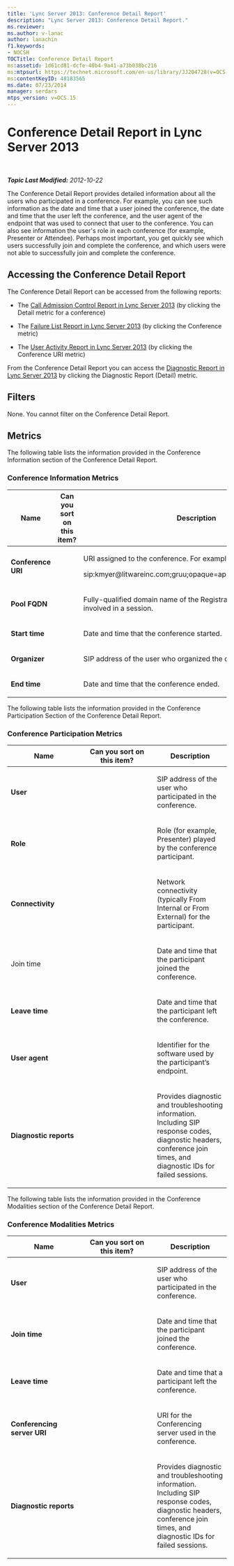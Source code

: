 ```yaml
---
title: 'Lync Server 2013: Conference Detail Report'
description: "Lync Server 2013: Conference Detail Report."
ms.reviewer: 
ms.author: v-lanac
author: lanachin
f1.keywords:
- NOCSH
TOCTitle: Conference Detail Report
ms:assetid: 1d61cd81-dcfe-40b4-9a41-a73b038bc216
ms:mtpsurl: https://technet.microsoft.com/en-us/library/JJ204728(v=OCS.15)
ms:contentKeyID: 48183565
ms.date: 07/23/2014
manager: serdars
mtps_version: v=OCS.15
---
```


# Conference Detail Report in Lync Server 2013

<div data-xmlns="http://www.w3.org/1999/xhtml">

<div class="topic" data-xmlns="http://www.w3.org/1999/xhtml" data-msxsl="urn:schemas-microsoft-com:xslt" data-cs="https://msdn.microsoft.com/">

<div data-asp="https://msdn2.microsoft.com/asp">



</div>

<div id="mainSection">

<div id="mainBody">

<span> </span>

_**Topic Last Modified:** 2012-10-22_

The Conference Detail Report provides detailed information about all the users who participated in a conference. For example, you can see such information as the date and time that a user joined the conference, the date and time that the user left the conference, and the user agent of the endpoint that was used to connect that user to the conference. You can also see information the user's role in each conference (for example, Presenter or Attendee). Perhaps most important, you get quickly see which users successfully join and complete the conference, and which users were not able to successfully join and complete the conference.

<div>

## Accessing the Conference Detail Report

The Conference Detail Report can be accessed from the following reports:

  - The [Call Admission Control Report in Lync Server 2013](lync-server-2013-call-admission-control-report.md) (by clicking the Detail metric for a conference)

  - The [Failure List Report in Lync Server 2013](lync-server-2013-failure-list-report.md) (by clicking the Conference metric)

  - The [User Activity Report in Lync Server 2013](lync-server-2013-user-activity-report.md) (by clicking the Conference URI metric)

From the Conference Detail Report you can access the [Diagnostic Report in Lync Server 2013](lync-server-2013-diagnostic-report.md) by clicking the Diagnostic Report (Detail) metric.

</div>

<div>

## Filters

None. You cannot filter on the Conference Detail Report.

</div>

<div>

## Metrics

The following table lists the information provided in the Conference Information section of the Conference Detail Report.

### Conference Information Metrics

<table>
<colgroup>
<col style="width: 33%" />
<col style="width: 33%" />
<col style="width: 33%" />
</colgroup>
<thead>
<tr class="header">
<th>Name</th>
<th>Can you sort on this item?</th>
<th>Description</th>
</tr>
</thead>
<tbody>
<tr class="odd">
<td><p><strong>Conference URI</strong></p></td>
<td></td>
<td><p>URI assigned to the conference. For example:</p>
<p>sip:kmyer@litwareinc.com;gruu;opaque=app:conf:focus:id:drg2y8v4</p></td>
</tr>
<tr class="even">
<td><p><strong>Pool FQDN</strong></p></td>
<td></td>
<td><p>Fully-qualified domain name of the Registrar pool or Edge Server involved in a session.</p></td>
</tr>
<tr class="odd">
<td><p><strong>Start time</strong></p></td>
<td></td>
<td><p>Date and time that the conference started.</p></td>
</tr>
<tr class="even">
<td><p><strong>Organizer</strong></p></td>
<td></td>
<td><p>SIP address of the user who organized the conference.</p></td>
</tr>
<tr class="odd">
<td><p><strong>End time</strong></p></td>
<td></td>
<td><p>Date and time that the conference ended.</p></td>
</tr>
</tbody>
</table>


The following table lists the information provided in the Conference Participation Section of the Conference Detail Report.

### Conference Participation Metrics

<table>
<colgroup>
<col style="width: 33%" />
<col style="width: 33%" />
<col style="width: 33%" />
</colgroup>
<thead>
<tr class="header">
<th>Name</th>
<th>Can you sort on this item?</th>
<th>Description</th>
</tr>
</thead>
<tbody>
<tr class="odd">
<td><p><strong>User</strong></p></td>
<td></td>
<td><p>SIP address of the user who participated in the conference.</p></td>
</tr>
<tr class="even">
<td><p><strong>Role</strong></p></td>
<td></td>
<td><p>Role (for example, Presenter) played by the conference participant.</p></td>
</tr>
<tr class="odd">
<td><p><strong>Connectivity</strong></p></td>
<td></td>
<td><p>Network connectivity (typically From Internal or From External) for the participant.</p></td>
</tr>
<tr class="even">
<td><p>Join time</p></td>
<td></td>
<td><p>Date and time that the participant joined the conference.</p></td>
</tr>
<tr class="odd">
<td><p><strong>Leave time</strong></p></td>
<td></td>
<td><p>Date and time that the participant left the conference.</p></td>
</tr>
<tr class="even">
<td><p><strong>User agent</strong></p></td>
<td></td>
<td><p>Identifier for the software used by the participant’s endpoint.</p></td>
</tr>
<tr class="odd">
<td><p><strong>Diagnostic reports</strong></p></td>
<td></td>
<td><p>Provides diagnostic and troubleshooting information. Including SIP response codes, diagnostic headers, conference join times, and diagnostic IDs for failed sessions.</p></td>
</tr>
</tbody>
</table>


The following table lists the information provided in the Conference Modalities section of the Conference Detail Report.

### Conference Modalities Metrics

<table>
<colgroup>
<col style="width: 33%" />
<col style="width: 33%" />
<col style="width: 33%" />
</colgroup>
<thead>
<tr class="header">
<th>Name</th>
<th>Can you sort on this item?</th>
<th>Description</th>
</tr>
</thead>
<tbody>
<tr class="odd">
<td><p><strong>User</strong></p></td>
<td></td>
<td><p>SIP address of the user who participated in the conference.</p></td>
</tr>
<tr class="even">
<td><p><strong>Join time</strong></p></td>
<td></td>
<td><p>Date and time that the participant joined the conference.</p></td>
</tr>
<tr class="odd">
<td><p><strong>Leave time</strong></p></td>
<td></td>
<td><p>Date and time that a participant left the conference.</p></td>
</tr>
<tr class="even">
<td><p><strong>Conferencing server URI</strong></p></td>
<td></td>
<td><p>URI for the Conferencing server used in the conference.</p></td>
</tr>
<tr class="odd">
<td><p><strong>Diagnostic reports</strong></p></td>
<td></td>
<td><p>Provides diagnostic and troubleshooting information. Including SIP response codes, diagnostic headers, conference join times, and diagnostic IDs for failed sessions.</p></td>
</tr>
</tbody>
</table>


</div>

</div>

<span> </span>

</div>

</div>

</div>


